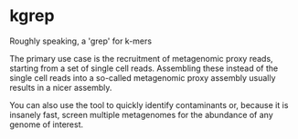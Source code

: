 kgrep
=====

Roughly speaking, a 'grep' for k-mers

The primary use case is the recruitment of metagenomic proxy reads, starting from a set of single cell reads. Assembling these instead of the single cell reads into a so-called metagenomic proxy assembly usually results in a nicer assembly.

You can also use the tool to quickly identify contaminants or, because it is insanely fast, screen multiple metagenomes for the abundance of any genome of interest.
